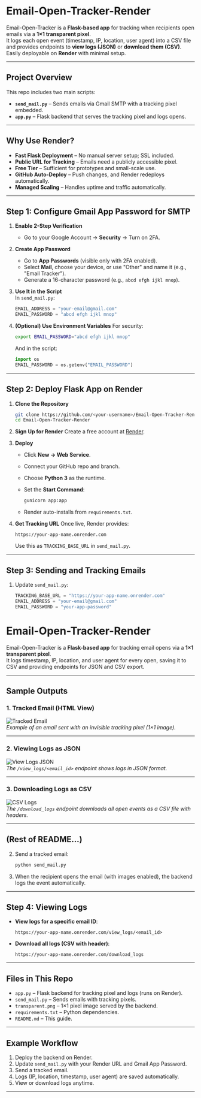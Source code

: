 
# Email-Open-Tracker-Render

Email-Open-Tracker is a **Flask-based app** for tracking when recipients open emails via a **1×1 transparent pixel**.  
It logs each open event (timestamp, IP, location, user agent) into a CSV file and provides endpoints to **view logs (JSON)** or **download them (CSV)**.  
Easily deployable on **Render** with minimal setup.

---

## Project Overview
This repo includes two main scripts:
- **`send_mail.py`** – Sends emails via Gmail SMTP with a tracking pixel embedded.
- **`app.py`** – Flask backend that serves the tracking pixel and logs opens.

---

## Why Use Render?
- **Fast Flask Deployment** – No manual server setup; SSL included.
- **Public URL for Tracking** – Emails need a publicly accessible pixel.
- **Free Tier** – Sufficient for prototypes and small-scale use.
- **GitHub Auto-Deploy** – Push changes, and Render redeploys automatically.
- **Managed Scaling** – Handles uptime and traffic automatically.

---

## Step 1: Configure Gmail App Password for SMTP
1. **Enable 2-Step Verification**  
   - Go to your Google Account → **Security** → Turn on 2FA.

2. **Create App Password**  
   - Go to **App Passwords** (visible only with 2FA enabled).  
   - Select **Mail**, choose your device, or use "Other" and name it (e.g., "Email Tracker").  
   - Generate a 16-character password (e.g., `abcd efgh ijkl mnop`).

3. **Use It in the Script**  
   In `send_mail.py`:
   ````python
   EMAIL_ADDRESS = "your-email@gmail.com"
   EMAIL_PASSWORD = "abcd efgh ijkl mnop"


4. **(Optional) Use Environment Variables**
   For security:

   ```bash
   export EMAIL_PASSWORD="abcd efgh ijkl mnop"
   ```

   And in the script:

   ```python
   import os
   EMAIL_PASSWORD = os.getenv("EMAIL_PASSWORD")
   ```

---

## Step 2: Deploy Flask App on Render

1. **Clone the Repository**

   ```bash
   git clone https://github.com/<your-username>/Email-Open-Tracker-Render.git
   cd Email-Open-Tracker-Render
   ```

2. **Sign Up for Render**
   Create a free account at [Render](https://render.com).

3. **Deploy**

   * Click **New → Web Service**.
   * Connect your GitHub repo and branch.
   * Choose **Python 3** as the runtime.
   * Set the **Start Command**:

     ```bash
     gunicorn app:app
     ```
   * Render auto-installs from `requirements.txt`.

4. **Get Tracking URL**
   Once live, Render provides:

   ```
   https://your-app-name.onrender.com
   ```

   Use this as `TRACKING_BASE_URL` in `send_mail.py`.

---

## Step 3: Sending and Tracking Emails

1. Update `send_mail.py`:

   ```python
   TRACKING_BASE_URL = "https://your-app-name.onrender.com"
   EMAIL_ADDRESS = "your-email@gmail.com"
   EMAIL_PASSWORD = "your-app-password"
   ```

# Email-Open-Tracker-Render

Email-Open-Tracker is a **Flask-based app** for tracking email opens via a **1×1 transparent pixel**.  
It logs timestamp, IP, location, and user agent for every open, saving it to CSV and providing endpoints for JSON and CSV export.

---

## Sample Outputs

### 1. Tracked Email (HTML View)
![Tracked Email](images/Example_of_sending_email.png)  
_Example of an email sent with an invisible tracking pixel (1×1 image)._

---

### 2. Viewing Logs as JSON
![View Logs JSON](images/Render_view_logs_page_output.png)  
_The `/view_logs/<email_id>` endpoint shows logs in JSON format._

---

### 3. Downloading Logs as CSV
![CSV Logs](images/Render_download_logs_output.png)  
_The `/download_logs` endpoint downloads all open events as a CSV file with headers._

---

## (Rest of README...)



2. Send a tracked email:

   ```bash
   python send_mail.py
   ```

3. When the recipient opens the email (with images enabled), the backend logs the event automatically.

---

## Step 4: Viewing Logs

* **View logs for a specific email ID**:

  ```
  https://your-app-name.onrender.com/view_logs/<email_id>
  ```
* **Download all logs (CSV with header)**:

  ```
  https://your-app-name.onrender.com/download_logs
  ```

---

## Files in This Repo

* `app.py` – Flask backend for tracking pixel and logs (runs on Render).
* `send_mail.py` – Sends emails with tracking pixels.
* `transparent.png` – 1×1 pixel image served by the backend.
* `requirements.txt` – Python dependencies.
* `README.md` – This guide.

---

## Example Workflow

1. Deploy the backend on Render.
2. Update `send_mail.py` with your Render URL and Gmail App Password.
3. Send a tracked email.
4. Logs (IP, location, timestamp, user agent) are saved automatically.
5. View or download logs anytime.

---

